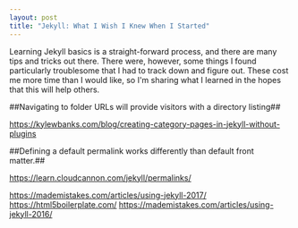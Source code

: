 ```yaml
---
layout: post
title: "Jekyll: What I Wish I Knew When I Started"
---
```


Learning Jekyll basics is a straight-forward process, and there are many tips and tricks out there. There were, however, some things I found particularly troublesome that I had to track down and figure out. These cost me more time than I would like, so I'm sharing what I learned in the hopes that this will help others.


##Navigating to folder URLs will provide visitors with a directory listing##

https://kylewbanks.com/blog/creating-category-pages-in-jekyll-without-plugins


##Defining a default permalink works differently than default front matter.##

https://learn.cloudcannon.com/jekyll/permalinks/



https://mademistakes.com/articles/using-jekyll-2017/
https://html5boilerplate.com/
https://mademistakes.com/articles/using-jekyll-2016/